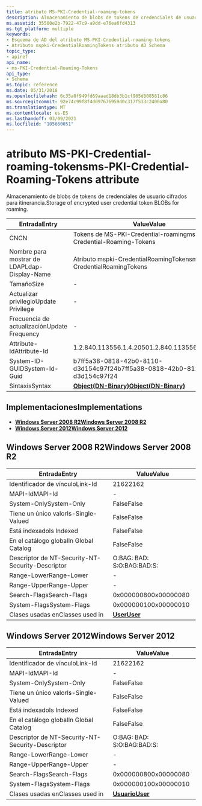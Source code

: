 ```yaml
---
title: atributo MS-PKI-Credential-roaming-tokens
description: Almacenamiento de blobs de tokens de credenciales de usuario cifrados para itinerancia. | atributo MS-PKI-Credential-roaming-tokens
ms.assetid: 35500e2b-7922-47c9-a9dd-e76ea6fd4313
ms.tgt_platform: multiple
keywords:
- Esquema de AD del atributo MS-PKI-Credential-roaming-tokens
- Atributo mspki-CredentialRoamingTokens atributo AD Schema
topic_type:
- apiref
api_name:
- ms-PKI-Credential-Roaming-Tokens
api_type:
- Schema
ms.topic: reference
ms.date: 05/31/2018
ms.openlocfilehash: 6c35a0f949fd69aaad18db3b1cf965d808581c86
ms.sourcegitcommit: 92e74c99f8f4d097676959d0c317f533c2400a80
ms.translationtype: MT
ms.contentlocale: es-ES
ms.lasthandoff: 03/09/2021
ms.locfileid: "105660051"
---
```

# <a name="ms-pki-credential-roaming-tokens-attribute"></a><span data-ttu-id="32493-106">atributo MS-PKI-Credential-roaming-tokens</span><span class="sxs-lookup"><span data-stu-id="32493-106">ms-PKI-Credential-Roaming-Tokens attribute</span></span>

<span data-ttu-id="32493-107">Almacenamiento de blobs de tokens de credenciales de usuario cifrados para itinerancia.</span><span class="sxs-lookup"><span data-stu-id="32493-107">Storage of encrypted user credential token BLOBs for roaming.</span></span>



| <span data-ttu-id="32493-108">Entrada</span><span class="sxs-lookup"><span data-stu-id="32493-108">Entry</span></span> | <span data-ttu-id="32493-109">Value</span><span class="sxs-lookup"><span data-stu-id="32493-109">Value</span></span> |
|-------------------|-------------------------------------------------|
| <span data-ttu-id="32493-110">CN</span><span class="sxs-lookup"><span data-stu-id="32493-110">CN</span></span>                | <span data-ttu-id="32493-111">Tokens de MS-PKI-Credential-roaming</span><span class="sxs-lookup"><span data-stu-id="32493-111">ms-PKI-Credential-Roaming-Tokens</span></span>                |
| <span data-ttu-id="32493-112">Nombre para mostrar de LDAP</span><span class="sxs-lookup"><span data-stu-id="32493-112">Ldap-Display-Name</span></span> | <span data-ttu-id="32493-113">Atributo mspki-CredentialRoamingTokens</span><span class="sxs-lookup"><span data-stu-id="32493-113">msPKI-CredentialRoamingTokens</span></span>                   |
| <span data-ttu-id="32493-114">Tamaño</span><span class="sxs-lookup"><span data-stu-id="32493-114">Size</span></span>              | \-                                              |
| <span data-ttu-id="32493-115">Actualizar privilegio</span><span class="sxs-lookup"><span data-stu-id="32493-115">Update Privilege</span></span>  | \-                                              |
| <span data-ttu-id="32493-116">Frecuencia de actualización</span><span class="sxs-lookup"><span data-stu-id="32493-116">Update Frequency</span></span>  | \-                                              |
| <span data-ttu-id="32493-117">Attribute-Id</span><span class="sxs-lookup"><span data-stu-id="32493-117">Attribute-Id</span></span>      | <span data-ttu-id="32493-118">1.2.840.113556.1.4.2050</span><span class="sxs-lookup"><span data-stu-id="32493-118">1.2.840.113556.1.4.2050</span></span>                         |
| <span data-ttu-id="32493-119">System-ID-GUID</span><span class="sxs-lookup"><span data-stu-id="32493-119">System-Id-Guid</span></span>    | <span data-ttu-id="32493-120">b7ff5a38-0818-42b0-8110-d3d154c97f24</span><span class="sxs-lookup"><span data-stu-id="32493-120">b7ff5a38-0818-42b0-8110-d3d154c97f24</span></span>            |
| <span data-ttu-id="32493-121">Sintaxis</span><span class="sxs-lookup"><span data-stu-id="32493-121">Syntax</span></span>            | [<span data-ttu-id="32493-122">**Object(DN-Binary)**</span><span class="sxs-lookup"><span data-stu-id="32493-122">**Object(DN-Binary)**</span></span>](s-object-dn-binary.md) |



## <a name="implementations"></a><span data-ttu-id="32493-123">Implementaciones</span><span class="sxs-lookup"><span data-stu-id="32493-123">Implementations</span></span>

-   [<span data-ttu-id="32493-124">**Windows Server 2008 R2**</span><span class="sxs-lookup"><span data-stu-id="32493-124">**Windows Server 2008 R2**</span></span>](#windows-server-2008-r2)
-   [<span data-ttu-id="32493-125">**Windows Server 2012**</span><span class="sxs-lookup"><span data-stu-id="32493-125">**Windows Server 2012**</span></span>](#windows-server-2012)

## <a name="windows-server-2008-r2"></a><span data-ttu-id="32493-126">Windows Server 2008 R2</span><span class="sxs-lookup"><span data-stu-id="32493-126">Windows Server 2008 R2</span></span>



| <span data-ttu-id="32493-127">Entrada</span><span class="sxs-lookup"><span data-stu-id="32493-127">Entry</span></span> | <span data-ttu-id="32493-128">Value</span><span class="sxs-lookup"><span data-stu-id="32493-128">Value</span></span> |
|------------------------|-----------------------------------|
| <span data-ttu-id="32493-129">Identificador de vínculo</span><span class="sxs-lookup"><span data-stu-id="32493-129">Link-Id</span></span>                | <span data-ttu-id="32493-130">2162</span><span class="sxs-lookup"><span data-stu-id="32493-130">2162</span></span>                              |
| <span data-ttu-id="32493-131">MAPI-Id</span><span class="sxs-lookup"><span data-stu-id="32493-131">MAPI-Id</span></span>                | \-                                |
| <span data-ttu-id="32493-132">System-Only</span><span class="sxs-lookup"><span data-stu-id="32493-132">System-Only</span></span>            | <span data-ttu-id="32493-133">False</span><span class="sxs-lookup"><span data-stu-id="32493-133">False</span></span>                             |
| <span data-ttu-id="32493-134">Tiene un único valor</span><span class="sxs-lookup"><span data-stu-id="32493-134">Is-Single-Valued</span></span>       | <span data-ttu-id="32493-135">False</span><span class="sxs-lookup"><span data-stu-id="32493-135">False</span></span>                             |
| <span data-ttu-id="32493-136">Está indexado</span><span class="sxs-lookup"><span data-stu-id="32493-136">Is Indexed</span></span>             | <span data-ttu-id="32493-137">False</span><span class="sxs-lookup"><span data-stu-id="32493-137">False</span></span>                             |
| <span data-ttu-id="32493-138">En el catálogo global</span><span class="sxs-lookup"><span data-stu-id="32493-138">In Global Catalog</span></span>      | <span data-ttu-id="32493-139">False</span><span class="sxs-lookup"><span data-stu-id="32493-139">False</span></span>                             |
| <span data-ttu-id="32493-140">Descriptor de NT-Security-</span><span class="sxs-lookup"><span data-stu-id="32493-140">NT-Security-Descriptor</span></span> | <span data-ttu-id="32493-141">O:BAG: BAD: S:</span><span class="sxs-lookup"><span data-stu-id="32493-141">O:BAG:BAD:S:</span></span>                      |
| <span data-ttu-id="32493-142">Range-Lower</span><span class="sxs-lookup"><span data-stu-id="32493-142">Range-Lower</span></span>            | \-                                |
| <span data-ttu-id="32493-143">Range-Upper</span><span class="sxs-lookup"><span data-stu-id="32493-143">Range-Upper</span></span>            | \-                                |
| <span data-ttu-id="32493-144">Search-Flags</span><span class="sxs-lookup"><span data-stu-id="32493-144">Search-Flags</span></span>           | <span data-ttu-id="32493-145">0x00000080</span><span class="sxs-lookup"><span data-stu-id="32493-145">0x00000080</span></span>                        |
| <span data-ttu-id="32493-146">System-Flags</span><span class="sxs-lookup"><span data-stu-id="32493-146">System-Flags</span></span>           | <span data-ttu-id="32493-147">0x00000010</span><span class="sxs-lookup"><span data-stu-id="32493-147">0x00000010</span></span>                        |
| <span data-ttu-id="32493-148">Clases usadas en</span><span class="sxs-lookup"><span data-stu-id="32493-148">Classes used in</span></span>        | [<span data-ttu-id="32493-149">**User**</span><span class="sxs-lookup"><span data-stu-id="32493-149">**User**</span></span>](c-user.md)<br/> |



## <a name="windows-server-2012"></a><span data-ttu-id="32493-150">Windows Server 2012</span><span class="sxs-lookup"><span data-stu-id="32493-150">Windows Server 2012</span></span>



| <span data-ttu-id="32493-151">Entrada</span><span class="sxs-lookup"><span data-stu-id="32493-151">Entry</span></span> | <span data-ttu-id="32493-152">Value</span><span class="sxs-lookup"><span data-stu-id="32493-152">Value</span></span> |
|------------------------|-----------------------------------|
| <span data-ttu-id="32493-153">Identificador de vínculo</span><span class="sxs-lookup"><span data-stu-id="32493-153">Link-Id</span></span>                | <span data-ttu-id="32493-154">2162</span><span class="sxs-lookup"><span data-stu-id="32493-154">2162</span></span>                              |
| <span data-ttu-id="32493-155">MAPI-Id</span><span class="sxs-lookup"><span data-stu-id="32493-155">MAPI-Id</span></span>                | \-                                |
| <span data-ttu-id="32493-156">System-Only</span><span class="sxs-lookup"><span data-stu-id="32493-156">System-Only</span></span>            | <span data-ttu-id="32493-157">False</span><span class="sxs-lookup"><span data-stu-id="32493-157">False</span></span>                             |
| <span data-ttu-id="32493-158">Tiene un único valor</span><span class="sxs-lookup"><span data-stu-id="32493-158">Is-Single-Valued</span></span>       | <span data-ttu-id="32493-159">False</span><span class="sxs-lookup"><span data-stu-id="32493-159">False</span></span>                             |
| <span data-ttu-id="32493-160">Está indexado</span><span class="sxs-lookup"><span data-stu-id="32493-160">Is Indexed</span></span>             | <span data-ttu-id="32493-161">False</span><span class="sxs-lookup"><span data-stu-id="32493-161">False</span></span>                             |
| <span data-ttu-id="32493-162">En el catálogo global</span><span class="sxs-lookup"><span data-stu-id="32493-162">In Global Catalog</span></span>      | <span data-ttu-id="32493-163">False</span><span class="sxs-lookup"><span data-stu-id="32493-163">False</span></span>                             |
| <span data-ttu-id="32493-164">Descriptor de NT-Security-</span><span class="sxs-lookup"><span data-stu-id="32493-164">NT-Security-Descriptor</span></span> | <span data-ttu-id="32493-165">O:BAG: BAD: S:</span><span class="sxs-lookup"><span data-stu-id="32493-165">O:BAG:BAD:S:</span></span>                      |
| <span data-ttu-id="32493-166">Range-Lower</span><span class="sxs-lookup"><span data-stu-id="32493-166">Range-Lower</span></span>            | \-                                |
| <span data-ttu-id="32493-167">Range-Upper</span><span class="sxs-lookup"><span data-stu-id="32493-167">Range-Upper</span></span>            | \-                                |
| <span data-ttu-id="32493-168">Search-Flags</span><span class="sxs-lookup"><span data-stu-id="32493-168">Search-Flags</span></span>           | <span data-ttu-id="32493-169">0x00000080</span><span class="sxs-lookup"><span data-stu-id="32493-169">0x00000080</span></span>                        |
| <span data-ttu-id="32493-170">System-Flags</span><span class="sxs-lookup"><span data-stu-id="32493-170">System-Flags</span></span>           | <span data-ttu-id="32493-171">0x00000010</span><span class="sxs-lookup"><span data-stu-id="32493-171">0x00000010</span></span>                        |
| <span data-ttu-id="32493-172">Clases usadas en</span><span class="sxs-lookup"><span data-stu-id="32493-172">Classes used in</span></span>        | [<span data-ttu-id="32493-173">**Usuario**</span><span class="sxs-lookup"><span data-stu-id="32493-173">**User**</span></span>](c-user.md)<br/> |



 

 





